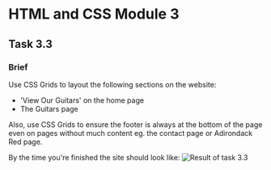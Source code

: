# HTML and CSS Module 3

## Task 3.3

### Brief

Use CSS Grids to layout the following sections on the website:
- 'View Our Guitars' on the home page
- The Guitars page

Also, use CSS Grids to ensure the footer is always at the bottom of the page even on pages without much content eg. the contact page or Adirondack Red page.

By the time you're finished the site should look like:
![Result of task 3.3](assets/html-css-task3-3_result.gif)

